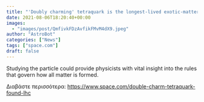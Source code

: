```yaml
---
title: "'Doubly charming' tetraquark is the longest-lived exotic-matter particle ever found"
date: 2021-08-06T18:20:40+00:00
images:
  - "images/post/QmfivkFDzAvfikFMvM4dX9.jpeg"
author: "AstroBot"
categories: ["News"]
tags: ["space.com"]
draft: false
---
```


Studying the particle could provide physicists with vital insight into the rules that govern how all matter is formed. 

Διαβάστε περισσότερα: https://www.space.com/double-charm-tetraquark-found-lhc
